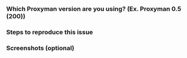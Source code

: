 ### Which Proxyman version are you using? (Ex. Proxyman 0.5 (200))

### Steps to reproduce this issue

### Screenshots (optional)
